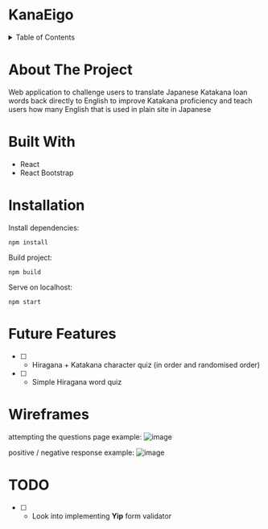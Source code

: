 # KanaEigo

<!-- TABLE OF CONTENTS -->
<details>
  <summary>Table of Contents</summary>
  <ol>
    <li>
      <a href="#about-the-project">About The Project</a>
    </li>
    </li>
      <li>
        <a href="#built-with">Built With</a>
      </li>
    <li>
      <a href="#installation">Installation</a>
    </li>
    <li>
      <a href="#future-features">Future Features</a>
    </li>
    <li>
      <a href="#wireframes">Wireframes</a>
    </li>
  </ol>
</details>

<!-- ABOUT THE PROJECT -->
# About The Project
Web application to challenge users to translate Japanese Katakana loan words back directly to English to improve Katakana proficiency and teach users how many English that is used in plain site in Japanese

# Built With

- React
- React Bootstrap

# Installation

Install dependencies:

`npm install`

Build project:

`npm build`

Serve on localhost:

`npm start`

# Future Features

- [ ] - Hiragana + Katakana character quiz (in order and randomised order)
- [ ] - Simple Hiragana word quiz

# Wireframes

attempting the questions page example:
![image](https://user-images.githubusercontent.com/8567795/178804404-ac55624c-2800-4fa0-b213-4abb380219b3.png)

positive / negative response example:
![image](https://user-images.githubusercontent.com/8567795/178804439-cb46f37e-9ad1-48bf-b584-6e42dfd2b1ac.png)

# TODO
- [ ] - Look into implementing **Yip** form validator
